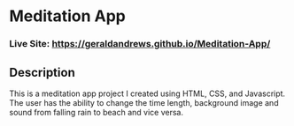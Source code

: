 # Meditation App
### Live Site: https://geraldandrews.github.io/Meditation-App/

## Description
This is a meditation app project I created using HTML, CSS, and Javascript. The user has the ability to change the time length, background image and sound from falling rain to beach and vice versa.
